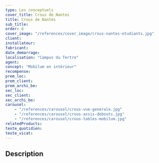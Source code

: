 ```yaml
---
type: Les conceptuels
cover_title: Crous de Nantes
title: Crous de Nantes
sub_title:
order: 6
cover_image: "/references/cover_image/crous-nantes-etudiants.jpg"
client:
installateur:
fabricant:
date_demarrage:
localisation: "Campus du Tertre"
agent:
concept: "Mobilum en intérieur"
recompense:
prem_loc:
prem_client:
prem_archi_be:
sec_loc:
sec_client:
sec_archi_be:
carousel:
    - "/references/carousel/crous-vue-generale.jpg"
    - "/references/carousel/crous-assis-debouts.jpg"
    - "/references/carousel/crous-tables-mobilum.jpg"
relatedProducts:
texte_quotidien:
texte_vicat:
---
```


## Description
